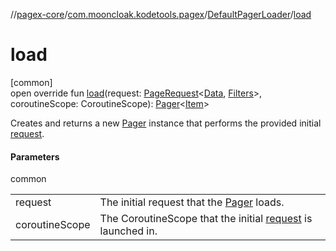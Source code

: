 //[pagex-core](../../../index.md)/[com.mooncloak.kodetools.pagex](../index.md)/[DefaultPagerLoader](index.md)/[load](load.md)

# load

[common]\
open override fun [load](load.md)(request: [PageRequest](../-page-request/index.md)&lt;[Data](index.md), [Filters](index.md)&gt;, coroutineScope: CoroutineScope): [Pager](../-pager/index.md)&lt;[Item](index.md)&gt;

Creates and returns a new [Pager](../-pager/index.md) instance that performs the provided initial [request](load.md).

#### Parameters

common

| | |
|---|---|
| request | The initial request that the [Pager](../-pager/index.md) loads. |
| coroutineScope | The CoroutineScope that the initial [request](load.md) is launched in. |
